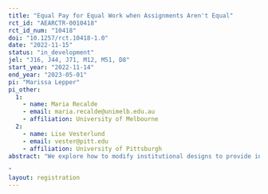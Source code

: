 ```yaml
---
title: "Equal Pay for Equal Work when Assignments Aren't Equal"
rct_id: "AEARCTR-0010418"
rct_id_num: "10418"
doi: "10.1257/rct.10418-1.0"
date: "2022-11-15"
status: "in_development"
jel: "J16, J44, J71, M12, M51, D8"
start_year: "2022-11-14"
end_year: "2023-05-01"
pi: "Marissa Lepper"
pi_other:
  1:
    - name: Maria Recalde
    - email: maria.recalde@unimelb.edu.au
    - affiliation: University of Melbourne
  2:
    - name: Lise Vesterlund
    - email: vester@pitt.edu
    - affiliation: University of Pittsburgh
abstract: "We explore how to modify institutional designs to provide information needed to give workers equal opportunities in the labor market. For example, performance evaluations often discount efforts on non-promotable tasks (committee service, helping others with their work, etc.) that do not impact the firm's key performance indicators. As women hold a larger share of this unrecognized work, their performance reviews will be worse than men's due to differences in work assignments, not effort. We explore performance evaluation options to lessen the impact of differential work assignments on pay. We use a laboratory experiment to look at how providing managers time usage and productivity measures for both promotable and non-promotable tasks to impacts wages and if managers avoid these disaggregated sources of information as an excuse to better compensate efforts on promotable tasks. This project provides concrete policy recommendations to reduce the gender gap in pay and promotion. 
"
layout: registration
---
```


